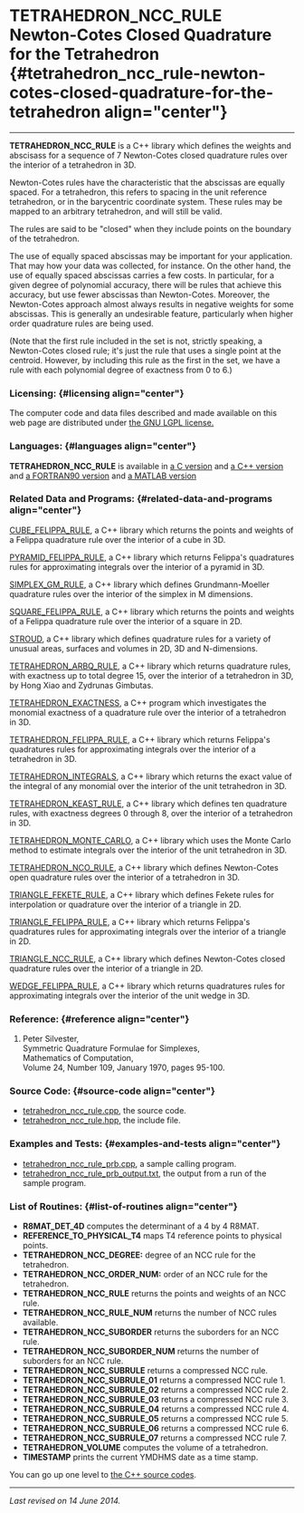 TETRAHEDRON\_NCC\_RULE\
Newton-Cotes Closed Quadrature for the Tetrahedron {#tetrahedron_ncc_rule-newton-cotes-closed-quadrature-for-the-tetrahedron align="center"}
==================================================

------------------------------------------------------------------------

**TETRAHEDRON\_NCC\_RULE** is a C++ library which defines the weights
and abscisass for a sequence of 7 Newton-Cotes closed quadrature rules
over the interior of a tetrahedron in 3D.

Newton-Cotes rules have the characteristic that the abscissas are
equally spaced. For a tetrahedron, this refers to spacing in the unit
reference tetrahedron, or in the barycentric coordinate system. These
rules may be mapped to an arbitrary tetrahedron, and will still be
valid.

The rules are said to be "closed" when they include points on the
boundary of the tetrahedron.

The use of equally spaced abscissas may be important for your
application. That may how your data was collected, for instance. On the
other hand, the use of equally spaced abscissas carries a few costs. In
particular, for a given degree of polynomial accuracy, there will be
rules that achieve this accuracy, but use fewer abscissas than
Newton-Cotes. Moreover, the Newton-Cotes approach almost always results
in negative weights for some abscissas. This is generally an undesirable
feature, particularly when higher order quadrature rules are being used.

(Note that the first rule included in the set is not, strictly speaking,
a Newton-Cotes closed rule; it's just the rule that uses a single point
at the centroid. However, by including this rule as the first in the
set, we have a rule with each polynomial degree of exactness from 0 to
6.)

### Licensing: {#licensing align="center"}

The computer code and data files described and made available on this
web page are distributed under [the GNU LGPL
license.](../../txt/gnu_lgpl.txt)

### Languages: {#languages align="center"}

**TETRAHEDRON\_NCC\_RULE** is available in [a C
version](../../c_src/tetrahedron_ncc_rule/tetrahedron_ncc_rule.md) and
[a C++
version](../../master/tetrahedron_ncc_rule/tetrahedron_ncc_rule.md)
and [a FORTRAN90
version](../../f_src/tetrahedron_ncc_rule/tetrahedron_ncc_rule.md) and
[a MATLAB
version](../../m_src/tetrahedron_ncc_rule/tetrahedron_ncc_rule.md)

### Related Data and Programs: {#related-data-and-programs align="center"}

[CUBE\_FELIPPA\_RULE](../../master/cube_felippa_rule/cube_felippa_rule.md),
a C++ library which returns the points and weights of a Felippa
quadrature rule over the interior of a cube in 3D.

[PYRAMID\_FELIPPA\_RULE](../../master/pyramid_felippa_rule/pyramid_felippa_rule.md),
a C++ library which returns Felippa's quadratures rules for
approximating integrals over the interior of a pyramid in 3D.

[SIMPLEX\_GM\_RULE](../../master/simplex_gm_rule/simplex_gm_rule.md),
a C++ library which defines Grundmann-Moeller quadrature rules over the
interior of the simplex in M dimensions.

[SQUARE\_FELIPPA\_RULE](../../master/square_felippa_rule/square_felippa_rule.md),
a C++ library which returns the points and weights of a Felippa
quadrature rule over the interior of a square in 2D.

[STROUD](../../master/stroud/stroud.md), a C++ library which defines
quadrature rules for a variety of unusual areas, surfaces and volumes in
2D, 3D and N-dimensions.

[TETRAHEDRON\_ARBQ\_RULE](../../master/tetrahedron_arbq_rule/tetrahedron_arbq_rule.md),
a C++ library which returns quadrature rules, with exactness up to total
degree 15, over the interior of a tetrahedron in 3D, by Hong Xiao and
Zydrunas Gimbutas.

[TETRAHEDRON\_EXACTNESS](../../master/tetrahedron_exactness/tetrahedron_exactness.md),
a C++ program which investigates the monomial exactness of a quadrature
rule over the interior of a tetrahedron in 3D.

[TETRAHEDRON\_FELIPPA\_RULE](../../master/tetrahedron_felippa_rule/tetrahedron_felippa_rule.md),
a C++ library which returns Felippa's quadratures rules for
approximating integrals over the interior of a tetrahedron in 3D.

[TETRAHEDRON\_INTEGRALS](../../master/tetrahedron_integrals/tetrahedron_integrals.md),
a C++ library which returns the exact value of the integral of any
monomial over the interior of the unit tetrahedron in 3D.

[TETRAHEDRON\_KEAST\_RULE](../../master/tetrahedron_keast_rule/tetrahedron_keast_rule.md),
a C++ library which defines ten quadrature rules, with exactness degrees
0 through 8, over the interior of a tetrahedron in 3D.

[TETRAHEDRON\_MONTE\_CARLO](../../master/tetrahedron_monte_carlo/tetrahedron_monte_carlo.md),
a C++ library which uses the Monte Carlo method to estimate integrals
over the interior of the unit tetrahedron in 3D.

[TETRAHEDRON\_NCO\_RULE](../../master/tetrahedron_nco_rule/tetrahedron_nco_rule.md),
a C++ library which defines Newton-Cotes open quadrature rules over the
interior of a tetrahedron in 3D.

[TRIANGLE\_FEKETE\_RULE](../../master/triangle_fekete_rule/triangle_fekete_rule.md),
a C++ library which defines Fekete rules for interpolation or quadrature
over the interior of a triangle in 2D.

[TRIANGLE\_FELIPPA\_RULE](../../master/triangle_felippa_rule/triangle_felippa_rule.md),
a C++ library which returns Felippa's quadratures rules for
approximating integrals over the interior of a triangle in 2D.

[TRIANGLE\_NCC\_RULE](../../master/triangle_ncc_rule/triangle_ncc_rule.md),
a C++ library which defines Newton-Cotes closed quadrature rules over
the interior of a triangle in 2D.

[WEDGE\_FELIPPA\_RULE](../../master/wedge_felippa_rule/wedge_felippa_rule.md),
a C++ library which returns quadratures rules for approximating
integrals over the interior of the unit wedge in 3D.

### Reference: {#reference align="center"}

1.  Peter Silvester,\
    Symmetric Quadrature Formulae for Simplexes,\
    Mathematics of Computation,\
    Volume 24, Number 109, January 1970, pages 95-100.

### Source Code: {#source-code align="center"}

-   [tetrahedron\_ncc\_rule.cpp](tetrahedron_ncc_rule.cpp), the source
    code.
-   [tetrahedron\_ncc\_rule.hpp](tetrahedron_ncc_rule.hpp), the include
    file.

### Examples and Tests: {#examples-and-tests align="center"}

-   [tetrahedron\_ncc\_rule\_prb.cpp](tetrahedron_ncc_rule_prb.cpp), a
    sample calling program.
-   [tetrahedron\_ncc\_rule\_prb\_output.txt](tetrahedron_ncc_rule_prb_output.txt),
    the output from a run of the sample program.

### List of Routines: {#list-of-routines align="center"}

-   **R8MAT\_DET\_4D** computes the determinant of a 4 by 4 R8MAT.
-   **REFERENCE\_TO\_PHYSICAL\_T4** maps T4 reference points to physical
    points.
-   **TETRAHEDRON\_NCC\_DEGREE:** degree of an NCC rule for the
    tetrahedron.
-   **TETRAHEDRON\_NCC\_ORDER\_NUM:** order of an NCC rule for the
    tetrahedron.
-   **TETRAHEDRON\_NCC\_RULE** returns the points and weights of an NCC
    rule.
-   **TETRAHEDRON\_NCC\_RULE\_NUM** returns the number of NCC rules
    available.
-   **TETRAHEDRON\_NCC\_SUBORDER** returns the suborders for an NCC
    rule.
-   **TETRAHEDRON\_NCC\_SUBORDER\_NUM** returns the number of suborders
    for an NCC rule.
-   **TETRAHEDRON\_NCC\_SUBRULE** returns a compressed NCC rule.
-   **TETRAHEDRON\_NCC\_SUBRULE\_01** returns a compressed NCC rule 1.
-   **TETRAHEDRON\_NCC\_SUBRULE\_02** returns a compressed NCC rule 2.
-   **TETRAHEDRON\_NCC\_SUBRULE\_03** returns a compressed NCC rule 3.
-   **TETRAHEDRON\_NCC\_SUBRULE\_04** returns a compressed NCC rule 4.
-   **TETRAHEDRON\_NCC\_SUBRULE\_05** returns a compressed NCC rule 5.
-   **TETRAHEDRON\_NCC\_SUBRULE\_06** returns a compressed NCC rule 6.
-   **TETRAHEDRON\_NCC\_SUBRULE\_07** returns a compressed NCC rule 7.
-   **TETRAHEDRON\_VOLUME** computes the volume of a tetrahedron.
-   **TIMESTAMP** prints the current YMDHMS date as a time stamp.

You can go up one level to [the C++ source codes](../cpp_src.md).

------------------------------------------------------------------------

*Last revised on 14 June 2014.*
